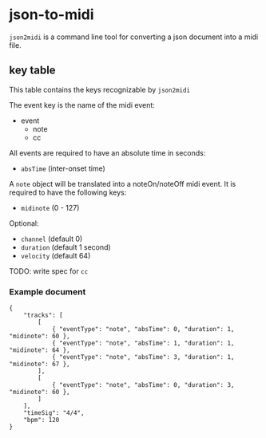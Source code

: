 json-to-midi
============

`json2midi` is a command line tool for converting a json document into a midi file.

## key table 

This table contains the keys recognizable by `json2midi`

The event key is the name of the midi event:

* event
    - note
    - cc

All events are required to have an absolute time in seconds:

* `absTime` (inter-onset time)

A `note` object will be translated into a noteOn/noteOff midi event.
It is required to have the following keys:

* `midinote` (0 - 127)

Optional:

* `channel` (default 0)
* `duration` (default 1 second)
* `velocity` (default 64)

TODO: write spec for `cc`

### Example document

    {
        "tracks": [
            [
                { "eventType": "note", "absTime": 0, "duration": 1, "midinote": 60 },
                { "eventType": "note", "absTime": 1, "duration": 1, "midinote": 64 },
                { "eventType": "note", "absTime": 3, "duration": 1, "midinote": 67 },
            ],
            [
                { "eventType": "note", "absTime": 0, "duration": 3, "midinote": 60 },
            ]
        ],
        "timeSig": "4/4",
        "bpm": 120
    }

